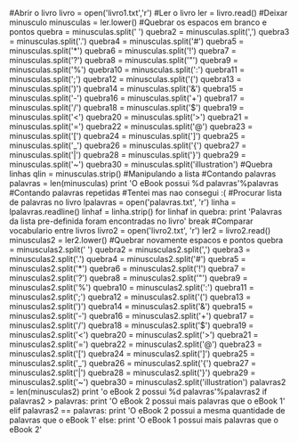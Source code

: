 #Abrir o livro
livro = open('livro1.txt','r')
#Ler o livro
ler = livro.read()
#Deixar minusculo
minusculas = ler.lower()
#Quebrar os espacos em branco e pontos
quebra = minusculas.split(' ')
quebra2 = minusculas.split(',')
quebra3 = minusculas.split('.')
quebra4 = minusculas.split('#')
quebra5 = minusculas.split('*')
quebra6 = minusculas.split('!')
quebra7 = minusculas.split('?')
quebra8 = minusculas.split('"')
quebra9 = minusculas.split('%')
quebra10 = minusculas.split(':')
quebra11 = minusculas.split(';')
quebra12 = minusculas.split('(')
quebra13 = minusculas.split(')')
quebra14 = minusculas.split('&')
quebra15 = minusculas.split('-')
quebra16 = minusculas.split('+')
quebra17 = minusculas.split('/')
quebra18 = minusculas.split('$')
quebra19 = minusculas.split('<')
quebra20 = minusculas.split('>')
quebra21 = minusculas.split('=')
quebra22 = minusculas.split('@')
quebra23 = minusculas.split('[')
quebra24 = minusculas.split(']')
quebra25 = minusculas.split('_')
quebra26 = minusculas.split('{')
quebra27 = minusculas.split('|')
quebra28 = minusculas.split('}')
quebra29 = minusculas.split('~')
quebra30 = minusculas.split('illustration')
#Quebra linhas
qlin = minusculas.strip()
#Manipulando a lista
#Contando palavras
palavras = len(minusculas)
print 'O eBook possui %d palavras'%palavras
#Contando palavras repetidas
#Tentei mas nao consegui :(
#Procurar lista de palavras no livro
lpalavras = open('palavras.txt', 'r')
linha = lpalavras.readline()
linhaf = linha.strip()
for linhaf in quebra:
    print 'Palavras da lista pre-definida foram encontradas no livro'
    break
#Comparar vocabulario entre livros
livro2 = open('livro2.txt', 'r')
ler2 = livro2.read()
minusculas2 = ler2.lower()
#Quebrar novamente espacos e pontos
quebra = minusculas2.split(' ')
quebra2 = minusculas2.split(',')
quebra3 = minusculas2.split('.')
quebra4 = minusculas2.split('#')
quebra5 = minusculas2.split('*')
quebra6 = minusculas2.split('!')
quebra7 = minusculas2.split('?')
quebra8 = minusculas2.split('"')
quebra9 = minusculas2.split('%')
quebra10 = minusculas2.split(':')
quebra11 = minusculas2.split(';')
quebra12 = minusculas2.split('(')
quebra13 = minusculas2.split(')')
quebra14 = minusculas2.split('&')
quebra15 = minusculas2.split('-')
quebra16 = minusculas2.split('+')
quebra17 = minusculas2.split('/')
quebra18 = minusculas2.split('$')
quebra19 = minusculas2.split('<')
quebra20 = minusculas2.split('>')
quebra21 = minusculas2.split('=')
quebra22 = minusculas2.split('@')
quebra23 = minusculas2.split('[')
quebra24 = minusculas2.split(']')
quebra25 = minusculas2.split('_')
quebra26 = minusculas2.split('{')
quebra27 = minusculas2.split('|')
quebra28 = minusculas2.split('}')
quebra29 = minusculas2.split('~')
quebra30 = minusculas2.split('illustration')
palavras2 = len(minusculas2)
print 'o eBook 2 possui %d palavras'%palavras2
if palavras2 > palavras:
    print 'O eBook 2 possui mais palavras que o eBook 1'
elif palavras2 == palavras:
    print 'O eBook 2 possui a mesma quantidade de palavras que o eBook 1'
else:
    print 'O eBook 1 possui mais palavras que o eBook 2'
